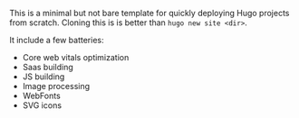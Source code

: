 This is a minimal but not bare template for quickly deploying Hugo projects from scratch. Cloning this is is better than `hugo new site <dir>`.

It include a few batteries:

- Core web vitals optimization
- Saas building
- JS building
- Image processing
- WebFonts
- SVG icons
